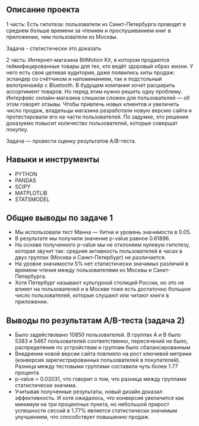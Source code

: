 ## Описание проекта
1 часть: Есть гипотеза: пользователи из Санкт-Петербурга проводят в среднем больше времени за чтением и прослушиванием книг в приложении, чем пользователи из Москвы. 

Задача - статистически это доказать

2 часть: Интернет-магазина BitMotion Kit, в котором продаются геймифицированные товары для тех, кто ведёт здоровый образ жизни. У него есть своя целевая аудитория, даже появились хиты продаж: эспандер со счётчиком и напоминанием, так и подстольный велотренажёр с Bluetooth.
В будущем компания хочет расширить ассортимент товаров. Но перед этим нужно решить одну проблему. Интерфейс онлайн-магазина слишком сложен для пользователей — об этом говорят отзывы.
Чтобы привлечь новых клиентов и увеличить число продаж, владельцы магазина разработали новую версию сайта и протестировали его на части пользователей. По задумке, это решение доказуемо повысит количество пользователей, которые совершат покупку.

Задача — провести оценку результатов A/B-теста.

## Навыки и инструменты
- PYTHON
- PANDAS
- SCIPY
- MATPLOTLIB
- STATSMODEL

## Общие выводы по задаче 1
- Мы использовали тест Манна — Уитни и уровень значимости в 0.05.
- В результате мы получили значение p-value равное 0.61896.
- На основе полученного p-value мы не отклоняем нулевую гипотезу, которая звучит так: средняя активность пользователей в часах в двух группах (Москва и Санкт-Петербург) не различается.
- На уровне значимости 5% нет статистически значимых различий в времени чтения между пользователями из Москвы и Санкт-Петербурга.
- Хотя Петербург называют культурной столицей России, но это не влияет на пользователей и в Москве тоже есть достаточно большое число пользователей, которые слушают или читают книги в приложении.


## Выводы по результатам A/B-теста (задача 2)
- Было задействовано 10850 пользователей. В группах А и B было 5383 и 5467 пользователей соответственно, пересечений не было, распределение по устройствам и группам было сбалансированным
- Внедрение новой версии сайта повлияло на рост ключевой метрики (конверсия зарегистрированных пользователей в покупателей). Разница между тестовыми группами составила чуть более 1.77 процента
- p-value = 0.02031, что говорит о том, что разница между группами статистически значима.
- Учитывая полученные результаты, новый дизайн доказал эффективность. И хотя ожидалось, что конверсия увеличится как минимум на три процентных пункта, но небольшой прирост успешности сессий в 1.77% является статистически значимым улучшением, что способствует повышению продаж.
